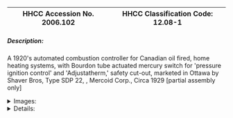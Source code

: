 | **HHCC Accession No. 2006.102** |**HHCC Classification Code:  12.08-1**|
| ----------- | ----------- |
##### Description:
A 1920's automated combustion controller for Canadian oil fired, home heating systems, with Bourdon tube actuated mercury switch for 'pressure ignition control' and 'Adjustatherm,' safety cut-out, marketed in Ottawa by Shaver Bros, Type SDP 22, , Mercoid Corp., Circa 1929 [partial assembly only]


<details>
	<summary>Images:</summary>
<div class="gallery gallery-wrapper--full" contenteditable="false" data-is-empty="false" data-translation="Add images" data-columns="6">
<figure class="gallery__item"><a href="#DOMAIN_NAME#gallery/12.08-1.jpg" data-size="2049x1195"><img src="#DOMAIN_NAME#gallery/12.08-1-thumbnail.jpg" alt=""></a></figure>
<figure class="gallery__item"><a href="#DOMAIN_NAME#gallery/12.08-1a.jpg" data-size="2189x1262"><img src="#DOMAIN_NAME#gallery/12.08-1a-thumbnail.jpg" alt=""></a></figure>
<figure class="gallery__item"><a href="#DOMAIN_NAME#gallery/12.08-1b.jpg" data-size="1573x1554"><img src="#DOMAIN_NAME#gallery/12.08-1b-thumbnail.jpg" alt=""></a></figure>
<figure class="gallery__item"><a href="#DOMAIN_NAME#gallery/12.08-1c.jpg" data-size="1663x626"><img src="#DOMAIN_NAME#gallery/12.08-1c-thumbnail.jpg" alt=""></a></figure>
<figure class="gallery__item"><a href="#DOMAIN_NAME#gallery/12.08-1d.jpg" data-size="1848x1137"><img src="#DOMAIN_NAME#gallery/12.08-1d-thumbnail.jpg" alt=""></a></figure>
</div>
</details>


<details>
	<summary>Details:</summary>

##### Group:
12.08 Pressure Atomizing Oil Burner Equipment and Systems - Fuel Flow and Combustion Controls

##### Make:
Mercoid

##### Manufacturer:
Mercoid Corp. Chicago Ill.

##### Model:
Type SDP22

##### Serial No.:
S38592

##### Size:
9 x 3 x 7' h

##### Weight:
5 lbs.

##### Circa:
1929

##### Rating:
Exhibit, education, and research quality, illustrating the engineering and design of early 20th century combustion controllers for automatic oil heating systems in Canada, a partial assembly

##### Patent Date/Number:
Patents pending: 1705988 [1929]; 1598874 [1926]; 1648390 [1927]; 1640869 [1927]; 1734015 [1929]; 1658013 [1928]; 1734016 [1929]

##### Provenance:
From York County (York Region) Ontario, once a rich agricultural hinterlands, attracting early settlement in the last years of the 18th century. Located on the north slopes of the Oak Ridges Moraine, within 20 miles of Toronto, the County would also attract early ex-urban development, to be come a wealthy market place for the emerging household and consumer technologies of the early and mid 20th century. 

This artifact was discovered in the 1950's in the used stock of T. H. Oliver, Refrigeration and Electric Sales and Service, Aurora, Ontario, an early worker in the field of agricultural, industrial and consumer technology.

##### Type and Design:
Combustion controller with mercury tubeswitching,
 Bourdon tube actuated 'pressure ignition control' 
'Adjustatherm' safety cut-out'
enclosed in heavy steel case

##### Construction:


##### Material:


##### Special Features:
high style, brass name plate with logo and graphics in red and black 
Stencilled for Shaver Bros Ottawa

##### Accessories:
Original system wiring diagram

##### Capacities:


##### Performance Characteristics:


##### Operation:


##### Control and Regulation:


##### Targeted Market Segment:


##### Consumer Acceptance:


##### Merchandising:


##### Market Price:


##### Technological Significance:
Representative of the earliest automatic combustion control technology for oil fired domestic heating systems marketed in Canada, using oil pressure to actuate electric ignition transformer at predetermined set point, and a temperature sensing stack switch, as safety device, in case of flame failure. See schematic diagram. 
Representative, too, of the earliest complex systems introduced into the Canadian home. See Note #1

##### Industrial Significance:
Mercoid, a name no doubt derived from the company's reliance on mercury bulb switching, would prove to be a time honoured one in the HVACR field as it evolved over the 20th century and into the 21st. Current catalogues show similar Bourdon tube driven mercury bulb switching, as used in this 1920's device  [See Dwyer Instruments Web site]

##### Socio-economic Significance:
The fact that the controller appears with an elaborate multi-coloured name plate with graphic designs and stencilled for Shaver Bros.,Ottawa, is a marker of the rapidly maturing of the market for automatic oil heating in Canada by the late 1920's. The appeal was to the wealthy and the product was well turned out in an eye appealing, substantial steel enclosure, with smoothly rounded corners to attract the attention of those looking for both quality and style.

##### Socio-cultural Significance:
With combustion safety devices of increasing sophistication and reliability the public's confidence and sense of trust in automatic heating equipment would increase rapidly.
A new Canadian culture of comfort and convenience had been triggered and was rapidly evolving in much of Canada by the early 1930's.

##### Donor:
G. Leslie Oliver, The T. H. Oliver HVACR Collection

##### HHCC Storage Location:


##### Tracking:


##### Bibliographic References:
Cybernetcs and General Systems [Oliver Collection]: 
Systems Engineering Tools, Harold Chestnut, 1966.
Modern Systems Research for the Behavioral Scientist, Walter Buckley, Editor, Aldine, 1968.
Systems Behaviour, John Beishon and Geoff Peters, Harper and Row, 1972
Systems Engineering Methods, Harold Chestnut, Wiley, 1977

##### Notes:
The Introduction of Popular, Complex Systems into the Canadian Home:

The 1920's saw the introduction of complex mechanical, electric and electronic systems into the Canadian home and the lives of many Canadians, most of them ill prepared. For the first time the public would experience, as an inherent part of their daily life's routines, the benefits, as well as all too often the vagaries of systems engineering ' then in an embryonic state of development. The level of dependence on such systems, with all their inherent imperfections and attendant risks, would be no more apparent than in the field of automatic home heating.  
These systems were at once intimidating, awe inspiring, often the source of feelings of personal ineptitude, as well as of fear for reasons of personal and property safety. 
Included in the early rush to popular technology systems were the automobile, the household radio and automatic home heating. But the most intimidating was, in many ways the latter, immensely obtrusive, in your face, larger than life, and all around you 24 hours a day, bringing with it a degree of dependency that the householder could not afford to forget in the dead of a Canadian winter.
All three of these pieces of technology [the automobile, the household radio and the automatic home heating system], have in common an elaboration of interconnected and interdependent parts on which the integrity and performance of the system would be desperately dependent. For the automatic home heating system these components, each with its own unique integrity and operating characteristics, would include, for example: electric motors, flame sensors, solenoid valves, pressure sensors and actuators, electric ignition transformers, heat detecting devices and thermostats.
The advent of such increasingly complex, automated systems [mechanical, electric, and electronic] would, in fact, by the late 1940's lead to a new specialized field of study, known at that time as 'Cybernetics', and thence to the larger field of 'general systems'. 
The focus was on coming to understand better the properties and performance of complex, inanimate systems, including their degree of purposefulness, self regulation and self direction setting, as well as their ability to communicate meaningful information within the network of which they were a part. For each component of the system must communicate effectively with others for the system to function safely and satisfactorily.  System performance, stability, reliability and maintainability, among other criteria, were at stake. All of these criteria were of fundamental importance in the development of automated heating systems for the Canadian homeowner, and the inventors and manufacturers of the day knew it. [See References, General Systems]
For their part the manufacturers of these systems, with their myriad component parts and complexities, would learn from the outset the importance of trained service people in communities across the country, wherever such systems would appear. By the 1940's training courses were increasingly common, as well as control and systems handbooks and systems trouble shooting guides provided by equipment and systems manufacturers.

##### Related Reports:

</details>
